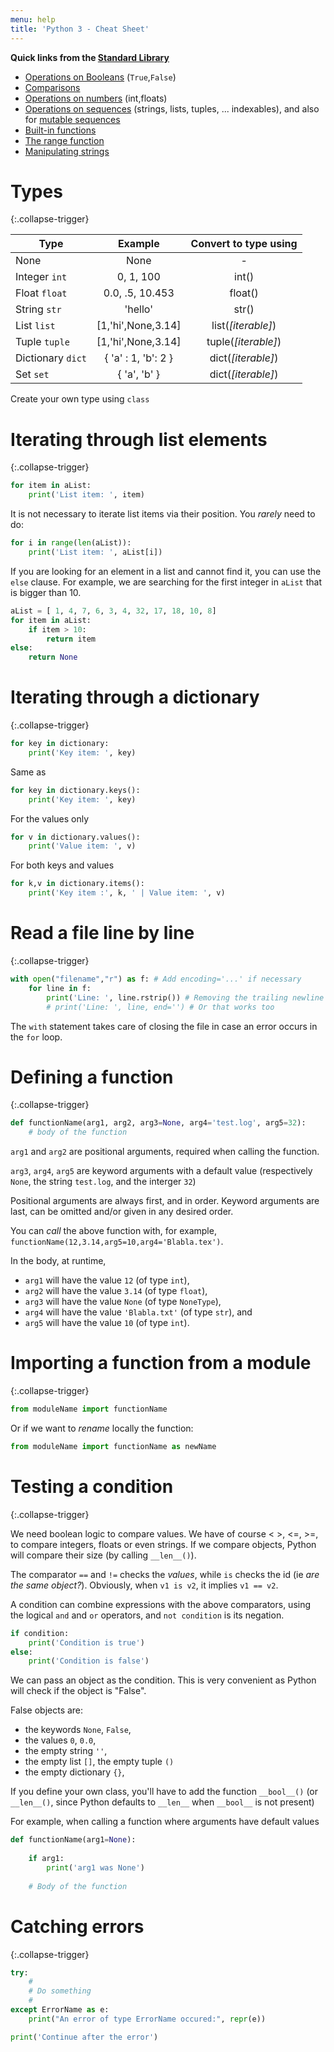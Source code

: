 ```yaml
---
menu: help
title: 'Python 3 - Cheat Sheet'
---
```


**Quick links from the [Standard Library](https://docs.python.org/3.5/library/index.html)**

* [Operations on Booleans](https://docs.python.org/3.5/library/stdtypes.html#boolean-operations-and-or-not) (`True`,`False`)
* [Comparisons](https://docs.python.org/3.5/library/stdtypes.html#comparisons)
* [Operations on numbers](https://docs.python.org/3.5/library/stdtypes.html#numeric-types-int-float-complex) (int,floats)
* [Operations on sequences](https://docs.python.org/3.5/library/stdtypes.html#common-sequence-operations) (strings, lists, tuples, ... indexables), and also for [mutable sequences](https://docs.python.org/3.5/library/stdtypes.html#mutable-sequence-types)
* [Built-in functions](https://docs.python.org/3.5/library/functions.html)
* [The range function](https://docs.python.org/3.5/library/stdtypes.html#ranges)
* [Manipulating strings](https://docs.python.org/3.5/library/stdtypes.html#string-methods)

# Types
{:.collapse-trigger}

| Type  	| Example  	| Convert to type using |
|-----------|:---------:|:---------------------:|
| None   	|  None 	|  - 	|
| Integer `int`  	|  0, 1, 100 	|  int() 	|
| Float  `float`	|  0.0, .5, 10.453 	|  float() 	|
| String `str` 	|  'hello' 	| str()  	|
| List `list` 	|  [1,'hi',None,3.14] 	| list(_[iterable]_)  	|
| Tuple `tuple` 	|  [1,'hi',None,3.14] 	| tuple(_[iterable]_)  	|
| Dictionary `dict` 	|  { 'a' : 1, 'b': 2 } 	| dict(_[iterable]_)  	|
| Set `set` 	|  { 'a', 'b' } 	| dict(_[iterable]_)  	|

Create your own type using `class`


# Iterating through list elements
{:.collapse-trigger}

```python
for item in aList:
	print('List item: ', item)
```
		
It is not necessary to iterate list items via their position.
You _rarely_ need to do:

```python
for i in range(len(aList)):
	print('List item: ', aList[i])
```

If you are looking for an element in a list and cannot find it, you can use the `else` clause.
For example, we are searching for the first integer in `aList` that is bigger than 10.

```python
aList = [ 1, 4, 7, 6, 3, 4, 32, 17, 18, 10, 8]
for item in aList:
	if item > 10:
		return item
else:
	return None
```

		
# Iterating through a dictionary
{:.collapse-trigger}

```python
for key in dictionary:
	print('Key item: ', key)
```

Same as

```python
for key in dictionary.keys():
	print('Key item: ', key)
```

For the values only

```python
for v in dictionary.values():
	print('Value item: ', v)
```

For both keys and values

```python
for k,v in dictionary.items():
	print('Key item :', k, ' | Value item: ', v)
```

# Read a file line by line
{:.collapse-trigger}

```python
with open("filename","r") as f: # Add encoding='...' if necessary
	for line in f:
		print('Line: ', line.rstrip()) # Removing the trailing newline character
		# print('Line: ', line, end='') # Or that works too
```

The `with` statement takes care of closing the file in case an error occurs in the `for` loop.

# Defining a function 
{:.collapse-trigger}

```python
def functionName(arg1, arg2, arg3=None, arg4='test.log', arg5=32):
	# body of the function
```

`arg1` and `arg2` are positional arguments, required when calling the function.

`arg3`, `arg4`, `arg5` are keyword arguments with a default value (respectively `None`, the string `test.log`, and the interger `32`)

Positional arguments are always first, and in order.
Keyword arguments are last, can be omitted and/or given in any desired order.

You can _call_ the above function with, for example, `functionName(12,3.14,arg5=10,arg4='Blabla.tex')`.

In the body, at runtime,

* `arg1` will have the value `12` (of type `int`),
* `arg2` will have the value `3.14` (of type `float`),
* `arg3` will have the value `None` (of type `NoneType`),
* `arg4` will have the value `'Blabla.txt'` (of type `str`), and
* `arg5` will have the value `10` (of type `int`).

# Importing a function from a module
{:.collapse-trigger}

```python
from moduleName import functionName
```

Or if we want to _rename_ locally the function:

```python
from moduleName import functionName as newName
```

# Testing a condition
{:.collapse-trigger}

We need boolean logic to compare values. We have of course < >, <=, >=, to compare integers, floats or even strings.
If we compare objects, Python will compare their size (by calling `__len__()`).

The comparator `==` and `!=` checks the _values_, while `is` checks
the id (ie _are the same object?_). Obviously, when `v1 is v2`, it
implies `v1 == v2`.

A condition can combine expressions with the above comparators, using
the logical `and` and `or` operators, and `not condition` is its
negation.


```python
if condition:
	print('Condition is true')
else:
	print('Condition is false')
```

We can pass an object as the condition. This is very convenient as Python will check if the object is "False".

False objects are:

* the keywords `None`, `False`,
* the values `0`, `0.0`,
* the empty string `''`,
* the empty list `[]`, the empty tuple `()`
* the empty dictionary `{}`, 

If you define your own class, you'll have to add the function
`__bool__()` (or `__len__()`, since Python defaults to `__len__` when
`__bool__` is not present)

For example, when calling a function where arguments have default values

```python
def functionName(arg1=None):
	
	if arg1:
		print('arg1 was None')
	
	# Body of the function
```
	  
# Catching errors
{:.collapse-trigger}

```python
try:
	#
	# Do something
	#
except ErrorName as e:
	print("An error of type ErrorName occured:", repr(e))

print('Continue after the error')
```

